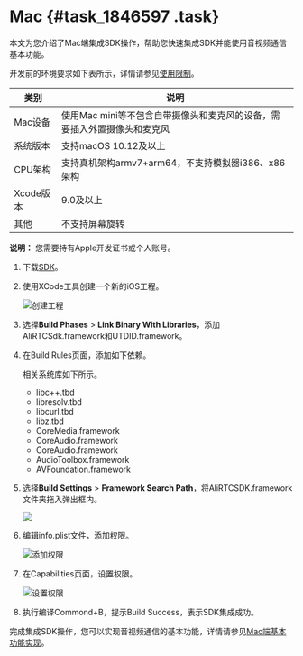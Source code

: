 # Mac {#task_1846597 .task}

本文为您介绍了Mac端集成SDK操作，帮助您快速集成SDK并能使用音视频通信基本功能。

开发前的环境要求如下表所示，详情请参见[使用限制](../../../../cn.zh-CN/产品简介/使用限制.md#)。

|类别|说明|
|--|--|
|Mac设备|使用Mac mini等不包含自带摄像头和麦克风的设备，需要插入外置摄像头和麦克风|
|系统版本|支持macOS 10.12及以上|
|CPU架构|支持真机架构armv7+arm64，不支持模拟器i386、x86架构|
|Xcode版本|9.0及以上|
|其他|不支持屏幕旋转|

**说明：** 您需要持有Apple开发证书或个人账号。

1.  下载[SDK](../../../../cn.zh-CN/快速入门/SDK下载.md#)。
2.  使用XCode工具创建一个新的iOS工程。 

    ![创建工程](http://static-aliyun-doc.oss-cn-hangzhou.aliyuncs.com/assets/img/1463386/156689436557333_zh-CN.png)

3.  选择**Build Phases** \> **Link Binary With Libraries**，添加AliRTCSdk.framework和UTDID.framework。
4.  在Build Rules页面，添加如下依赖。 

    相关系统库如下所示。

    -   libc++.tbd
    -   libresolv.tbd
    -   libcurl.tbd
    -   libz.tbd
    -   CoreMedia.framework
    -   CoreAudio.framework
    -   CoreAudio.framework
    -   AudioToolbox.framework
    -   AVFoundation.framework
5.  选择**Build Settings** \> **Framework Search Path**，将AliRTCSDK.framework文件夹拖入弹出框内。 

    ![](http://static-aliyun-doc.oss-cn-hangzhou.aliyuncs.com/assets/img/1463395/156689436657381_zh-CN.png)

6.  编辑info.plist文件，添加权限。 

    ![添加权限](http://static-aliyun-doc.oss-cn-hangzhou.aliyuncs.com/assets/img/1463386/156689436657346_zh-CN.png)

7.  在Capabilities页面，设置权限。 

    ![设置权限](http://static-aliyun-doc.oss-cn-hangzhou.aliyuncs.com/assets/img/1463395/156689436657363_zh-CN.png)

8.  执行编译Commond+B，提示Build Success，表示SDK集成成功。

完成集成SDK操作，您可以实现音视频通信的基本功能，详情请参见[Mac端基本功能实现](cn.zh-CN/快速入门/实现基本功能/Mac.md#)。

